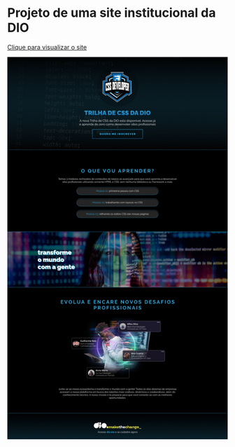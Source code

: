 <h1>Projeto de uma site institucional da DIO</h1>

<a href="https://mmouralmelo.github.io/Landing-Page/" target="__blank">Clique para visualizar o site</a>

<img src="landing page.png"><a href="https://mmouralmelo.github.io/Landing-Page/" target="_blank"></a>
